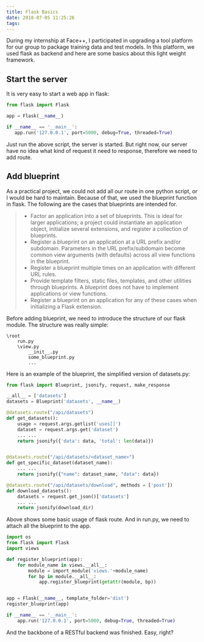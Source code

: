 ```yaml
---
title: Flask Basics
date: 2018-07-05 11:25:26
tags:
---
```


During my internship at Face++, I participated in upgrading a tool platform for our group to package training data and test models. In this platform, we used flask as backend and here are some basics about this light weight framework.

## Start the server

It is very easy to start a web app in flask:

 ```python
from flask import Flask

app = Flask(__name__)

if __name__ == '__main__':
    app.run('127.0.0.1', port=5000, debug=True, threaded=True)
 ```

Just run the above script, the server is started. But right now, our server have no idea what kind of request it need to response, therefore we need to add route. 

## Add blueprint

As a practical project, we could not add all our route in one python script, or I would be hard to maintain. Because of that, we used the blueprint function in flask. The following are the cases that blueprints are intended for.

>- Factor an application into a set of blueprints. This is ideal for larger applications; a project could instantiate an application object, initialize several extensions, and register a collection of blueprints.
>- Register a blueprint on an application at a URL prefix and/or subdomain. Parameters in the URL prefix/subdomain become common view arguments (with defaults) across all view functions in the blueprint.
>- Register a blueprint multiple times on an application with different URL rules.
>- Provide template filters, static files, templates, and other utilities through blueprints. A blueprint does not have to implement applications or view functions.
>- Register a blueprint on an application for any of these cases when initializing a Flask extension.

Before adding blueprint, we need to introduce the structure of our flask module. The structure was really simple:

```
\root
	run.py
	\view.py
		__init__.py
		some_blueprint.py
		...
```

Here is an example of the blueprint, the simplified version of datasets.py:

```python
from flask import Blueprint, jsonify, request, make_response

__all__ = ['datasets']
datasets = Blueprint('datasets', __name__)

@datasets.route("/api/datasets")
def get_datasets():
    usage = request.args.getlist('uses[]')
    dataset = request.args.get('dataset')
    ... ...
    return jsonify({'data': data, 'total': len(data)})


@datasets.route("/api/datasets/<dataset_name>")
def get_specific_dataset(dataset_name):
    ... ...
    return jsonify({"name": dataset_name, "data": data})

@datasets.route("/api/datasets/download", methods = ['post'])
def download_datasets():
    datasets = request.get_json()['datasets']
    ... ...
    return jsonify(download_dir)
```

Above shows some basic usage of flask route. And in run.py, we need to attach all the blueprint to the app.

```python
import os
from flask import Flask
import views

def register_blueprint(app):
    for module_name in views.__all__:
        module = import_module('views.'+module_name)
        for bp in module.__all__:
            app.register_blueprint(getattr(module, bp))


app = Flask(__name__, template_folder='dist')
register_blueprint(app)

if __name__ == '__main__':
    app.run('127.0.0.1', port=5000, debug=True, threaded=True)
```

And the backbone of a RESTful backend was finished. Easy, right?